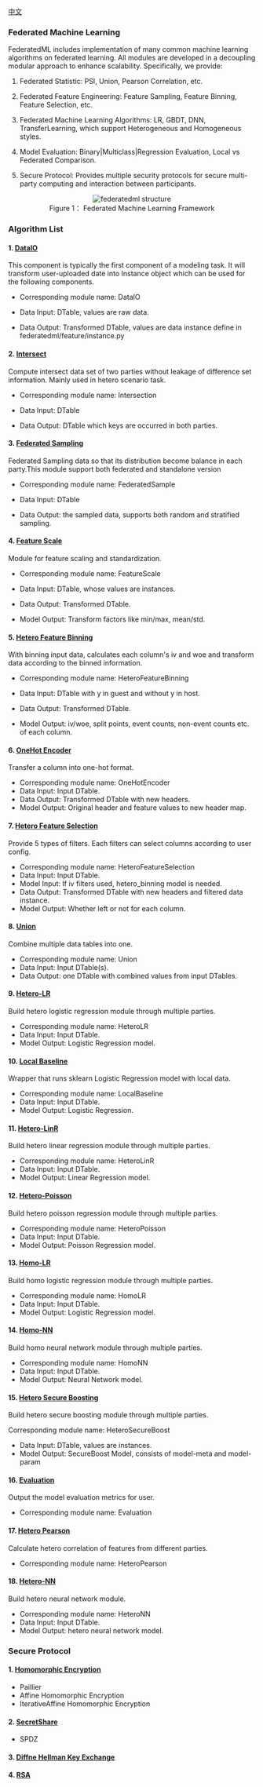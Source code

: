 
[中文](./README_zh.md)
### Federated Machine Learning

FederatedML includes implementation of many common machine learning algorithms on federated learning. All modules are developed in a decoupling modular approach to enhance scalability. Specifically, we provide:

1. Federated Statistic: PSI, Union, Pearson Correlation, etc.

2. Federated Feature Engineering: Feature Sampling, Feature Binning, Feature Selection, etc.

3. Federated Machine Learning Algorithms: LR, GBDT, DNN, TransferLearning, which support Heterogeneous and Homogeneous styles.

4. Model Evaluation: Binary|Multiclass|Regression Evaluation, Local vs Federated Comparison.

5. Secure Protocol: Provides multiple security protocols for secure multi-party computing and interaction between participants.

 <div style="text-align:center", align=center>
<img src="../doc/images/federatedml_structure.png" alt="federatedml structure"/><br/>
Figure 1： Federated Machine Learning Framework
</div>

### Algorithm List

#### 1. [DataIO](./util/README.md)
This component is typically the first component of a modeling task. It will transform user-uploaded date into Instance object which can be used for the following components.

- Corresponding module name: DataIO

- Data Input: DTable, values are raw data.
- Data Output: Transformed DTable, values are data instance define in federatedml/feature/instance.py


#### 2. [Intersect](./statistic/intersect/README.md)
Compute intersect data set of two parties without leakage of difference set information. Mainly used in hetero scenario task.

- Corresponding module name: Intersection

- Data Input: DTable
- Data Output: DTable which keys are occurred in both parties.


#### 3. [Federated Sampling](./feature/README.md)
Federated Sampling data so that its distribution become balance in each party.This module support both federated and standalone version

- Corresponding module name: FederatedSample

- Data Input: DTable
- Data Output: the sampled data, supports both random and stratified sampling.


#### 4. [Feature Scale](./feature/README.md)
Module for feature scaling and standardization.

- Corresponding module name: FeatureScale

- Data Input: DTable, whose values are instances.
- Data Output: Transformed DTable.
- Model Output: Transform factors like min/max, mean/std.


#### 5. [Hetero Feature Binning](./feature/README.md)
With binning input data, calculates each column's iv and woe and transform data according to the binned information.

- Corresponding module name: HeteroFeatureBinning

- Data Input: DTable with y in guest and without y in host.
- Data Output: Transformed DTable.
- Model Output: iv/woe, split points, event counts, non-event counts etc. of each column.


#### 6. [OneHot Encoder](./feature/README.md)
Transfer a column into one-hot format.

- Corresponding module name: OneHotEncoder
- Data Input: Input DTable.
- Data Output: Transformed DTable with new headers.
- Model Output: Original header and feature values to new header map.


#### 7. [Hetero Feature Selection](./feature/README.md)
Provide 5 types of filters. Each filters can select columns according to user config.

- Corresponding module name: HeteroFeatureSelection
- Data Input: Input DTable.
- Model Input: If iv filters used, hetero_binning model is needed.
- Data Output: Transformed DTable with new headers and filtered data instance.
- Model Output: Whether left or not for each column.


#### 8. [Union](./statistic/union/README.md)
Combine multiple data tables into one. 

- Corresponding module name: Union
- Data Input: Input DTable(s).
- Data Output: one DTable with combined values from input DTables.


#### 9. [Hetero-LR](./linear_model/logistic_regression/README.md)
Build hetero logistic regression module through multiple parties.

- Corresponding module name: HeteroLR
- Data Input: Input DTable.
- Model Output: Logistic Regression model.


#### 10. [Local Baseline](./local_baseline/README.md)
Wrapper that runs sklearn Logistic Regression model with local data.

- Corresponding module name: LocalBaseline
- Data Input: Input DTable.
- Model Output: Logistic Regression.


#### 11. [Hetero-LinR](./linear_model/linear_regression/README.md)
Build hetero linear regression module through multiple parties.

- Corresponding module name: HeteroLinR
- Data Input: Input DTable.
- Model Output: Linear Regression model.


#### 12. [Hetero-Poisson](./linear_model/poisson_regression/README.md)
Build hetero poisson regression module through multiple parties.

- Corresponding module name: HeteroPoisson
- Data Input: Input DTable.
- Model Output: Poisson Regression model.


#### 13. [Homo-LR](./linear_model/logistic_regression/README.md)
Build homo logistic regression module through multiple parties.

- Corresponding module name: HomoLR
- Data Input: Input DTable.
- Model Output: Logistic Regression model.


#### 14. [Homo-NN](./nn/homo_nn/README.md)
Build homo neural network module through multiple parties.

- Corresponding module name: HomoNN
- Data Input: Input DTable.
- Model Output: Neural Network model.


#### 15. [Hetero Secure Boosting](./tree/README.md)
Build hetero secure boosting module through multiple parties.

Corresponding module name: HeteroSecureBoost

- Data Input: DTable, values are instances.
- Model Output: SecureBoost Model, consists of model-meta and model-param


#### 16. [Evaluation](./evaluation/README.md)
Output the model evaluation metrics for user.

- Corresponding module name: Evaluation


#### 17. [Hetero Pearson](./statistic/correlation/README.md)
Calculate hetero correlation of features from different parties.

- Corresponding module name: HeteroPearson


#### 18. [Hetero-NN](./nn/hetero_nn/README.md)
Build hetero neural network module.

- Corresponding module name: HeteroNN
- Data Input: Input DTable.
- Model Output: hetero neural network model.

### Secure Protocol
#### 1. [Homomorphic Encryption](./secureprotol/README.md)

- Paillier
- Affine Homomorphic Encryption
- IterativeAffine Homomorphic Encryption

#### 2. [SecretShare](./secureprotol/README.md)

- SPDZ

#### 3. [Diffne Hellman Key Exchange](./secureprotol/README.md)


#### 4. [RSA](./secureprotol/README.md)
